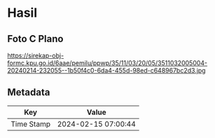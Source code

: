 # Hasil

## Foto C Plano

https://sirekap-obj-formc.kpu.go.id/6aae/pemilu/ppwp/35/11/03/20/05/3511032005004-20240214-232055--1b50f4c0-6da4-455d-98ed-c648967bc2d3.jpg


## Metadata

| Key        | Value               |
| ---------- | ------------------- |
| Time Stamp | 2024-02-15 07:00:44 |



